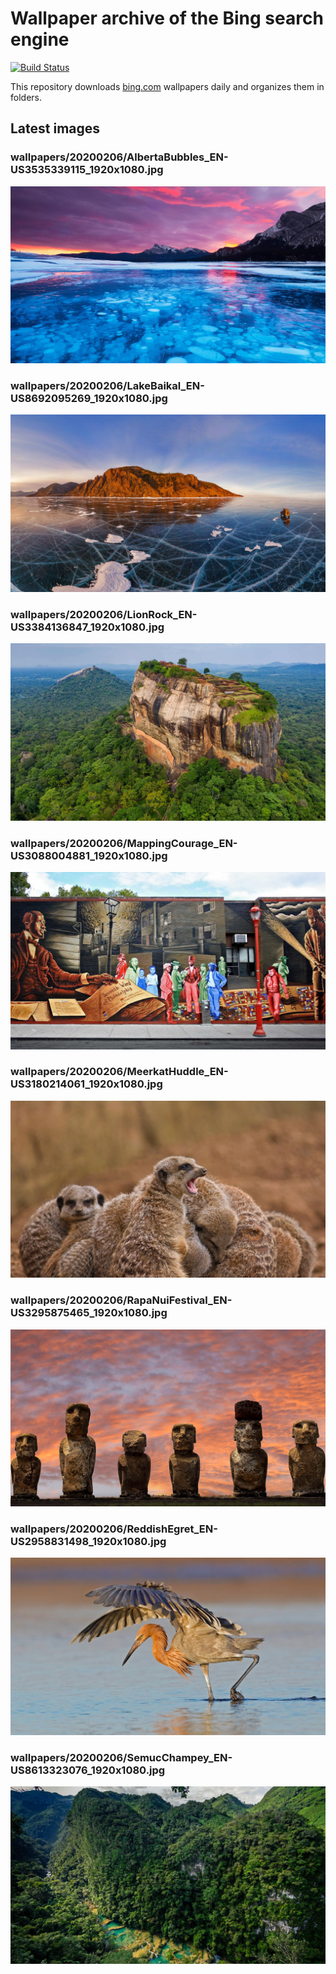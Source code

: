 # Wallpaper archive of the Bing search engine

[![Build Status](https://travis-ci.org/kijart/bing-daily-images-dl.svg?branch=wallpapers)](https://travis-ci.org/kijart/bing-daily-images-dl)

This repository downloads [bing.com](https://www.bing.com) wallpapers daily and organizes them in folders.

## Latest images

<!-- Wallpapers -->

### wallpapers/20200206/AlbertaBubbles_EN-US3535339115_1920x1080.jpg

![wallpapers/20200206/AlbertaBubbles_EN-US3535339115_1920x1080.jpg](wallpapers/20200206/AlbertaBubbles_EN-US3535339115_1920x1080.jpg)

### wallpapers/20200206/LakeBaikal_EN-US8692095269_1920x1080.jpg

![wallpapers/20200206/LakeBaikal_EN-US8692095269_1920x1080.jpg](wallpapers/20200206/LakeBaikal_EN-US8692095269_1920x1080.jpg)

### wallpapers/20200206/LionRock_EN-US3384136847_1920x1080.jpg

![wallpapers/20200206/LionRock_EN-US3384136847_1920x1080.jpg](wallpapers/20200206/LionRock_EN-US3384136847_1920x1080.jpg)

### wallpapers/20200206/MappingCourage_EN-US3088004881_1920x1080.jpg

![wallpapers/20200206/MappingCourage_EN-US3088004881_1920x1080.jpg](wallpapers/20200206/MappingCourage_EN-US3088004881_1920x1080.jpg)

### wallpapers/20200206/MeerkatHuddle_EN-US3180214061_1920x1080.jpg

![wallpapers/20200206/MeerkatHuddle_EN-US3180214061_1920x1080.jpg](wallpapers/20200206/MeerkatHuddle_EN-US3180214061_1920x1080.jpg)

### wallpapers/20200206/RapaNuiFestival_EN-US3295875465_1920x1080.jpg

![wallpapers/20200206/RapaNuiFestival_EN-US3295875465_1920x1080.jpg](wallpapers/20200206/RapaNuiFestival_EN-US3295875465_1920x1080.jpg)

### wallpapers/20200206/ReddishEgret_EN-US2958831498_1920x1080.jpg

![wallpapers/20200206/ReddishEgret_EN-US2958831498_1920x1080.jpg](wallpapers/20200206/ReddishEgret_EN-US2958831498_1920x1080.jpg)

### wallpapers/20200206/SemucChampey_EN-US8613323076_1920x1080.jpg

![wallpapers/20200206/SemucChampey_EN-US8613323076_1920x1080.jpg](wallpapers/20200206/SemucChampey_EN-US8613323076_1920x1080.jpg)

